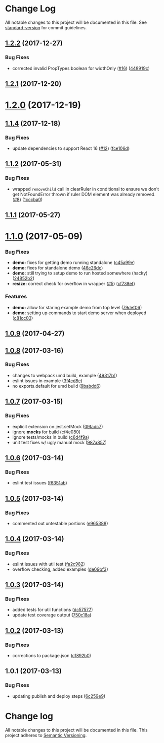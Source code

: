 # Change Log

All notable changes to this project will be documented in this file. See [standard-version](https://github.com/conventional-changelog/standard-version) for commit guidelines.

<a name="1.2.2"></a>
## [1.2.2](https://github.com/datchley/react-scale-text/compare/v1.2.1...v1.2.2) (2017-12-27)


### Bug Fixes

* corrected invalid PropTypes boolean for widthOnly ([#16](https://github.com/datchley/react-scale-text/issues/16)) ([448919c](https://github.com/datchley/react-scale-text/commit/448919c))



<a name="1.2.1"></a>
## [1.2.1](https://github.com/datchley/react-scale-text/compare/v1.2.0...v1.2.1) (2017-12-20)



<a name="1.2.0"></a>
# [1.2.0](https://github.com/datchley/react-scale-text/compare/v1.1.4...v1.2.0) (2017-12-19)



<a name="1.1.4"></a>
## [1.1.4](https://github.com/datchley/react-scale-text/compare/v1.1.2...v1.1.4) (2017-12-18)


### Bug Fixes

* update dependencies to support React 16 ([#12](https://github.com/datchley/react-scale-text/issues/12)) ([fce106d](https://github.com/datchley/react-scale-text/commit/fce106d))



<a name="1.1.2"></a>
## [1.1.2](https://github.com/datchley/react-scale-text/compare/v1.1.1...v1.1.2) (2017-05-31)


### Bug Fixes

* wrapped `removeChild` call in clearRuler in conditional to ensure we don't get NotFoundError thrown if ruler DOM element was already removed. ([#8](https://github.com/datchley/react-scale-text/issues/8)) ([1cccba0](https://github.com/datchley/react-scale-text/commit/1cccba0))



<a name="1.1.1"></a>
## [1.1.1](https://github.com/datchley/react-scale-text/compare/v1.1.0...v1.1.1) (2017-05-27)



<a name="1.1.0"></a>
# [1.1.0](https://github.com/datchley/react-scale-text/compare/v1.0.9...v1.1.0) (2017-05-09)


### Bug Fixes

* **demo:** fixes for getting demo running standalone ([c45a99e](https://github.com/datchley/react-scale-text/commit/c45a99e))
* **demo:** fixes for standalone demo ([46c26dc](https://github.com/datchley/react-scale-text/commit/46c26dc))
* **demo:** still trying to setup demo to run hosted somewhere (hacky) ([24852b2](https://github.com/datchley/react-scale-text/commit/24852b2))
* **resize:** correct check for overflow in wrapper ([#5](https://github.com/datchley/react-scale-text/issues/5)) ([cf738ef](https://github.com/datchley/react-scale-text/commit/cf738ef))


### Features

* **demo:** allow for staring example demo from top level ([79def06](https://github.com/datchley/react-scale-text/commit/79def06))
* **demo:** setting up commands to start demo server when deployed ([c81cc03](https://github.com/datchley/react-scale-text/commit/c81cc03))



<a name="1.0.9"></a>
## [1.0.9](https://github.com/datchley/react-scale-text/compare/v1.0.8...v1.0.9) (2017-04-27)



<a name="1.0.8"></a>
## [1.0.8](https://github.com/datchley/react-scale-text/compare/v1.0.7...v1.0.8) (2017-03-16)


### Bug Fixes

* changes to webpack umd build, example ([49317b1](https://github.com/datchley/react-scale-text/commit/49317b1))
* eslint issues in example ([3f4cd8e](https://github.com/datchley/react-scale-text/commit/3f4cd8e))
* no exports.default for umd build ([9babdd6](https://github.com/datchley/react-scale-text/commit/9babdd6))



<a name="1.0.7"></a>
## [1.0.7](https://github.com/datchley/react-scale-text/compare/v1.0.6...v1.0.7) (2017-03-15)


### Bug Fixes

* explicit extension on jest.setMock ([09fadc7](https://github.com/datchley/react-scale-text/commit/09fadc7))
* ignore __mocks__ for build ([cf4e080](https://github.com/datchley/react-scale-text/commit/cf4e080))
* ignore tests/mocks in build ([c6d4f9a](https://github.com/datchley/react-scale-text/commit/c6d4f9a))
* unit test fixes w/ ugly manual mock ([987a857](https://github.com/datchley/react-scale-text/commit/987a857))



<a name="1.0.6"></a>
## [1.0.6](https://github.com/datchley/react-scale-text/compare/v1.0.5...v1.0.6) (2017-03-14)


### Bug Fixes

* eslint test issues ([f6351ab](https://github.com/datchley/react-scale-text/commit/f6351ab))



<a name="1.0.5"></a>
## [1.0.5](https://github.com/datchley/react-scale-text/compare/v1.0.4...v1.0.5) (2017-03-14)


### Bug Fixes

* commented out untestable portions ([e965388](https://github.com/datchley/react-scale-text/commit/e965388))



<a name="1.0.4"></a>
## [1.0.4](https://github.com/datchley/react-scale-text/compare/v1.0.3...v1.0.4) (2017-03-14)


### Bug Fixes

* eslint issues with util test ([fa2c982](https://github.com/datchley/react-scale-text/commit/fa2c982))
* overflow checking, added examples ([de09bf3](https://github.com/datchley/react-scale-text/commit/de09bf3))



<a name="1.0.3"></a>
## [1.0.3](https://github.com/datchley/react-scale-text/compare/v1.0.2...v1.0.3) (2017-03-14)


### Bug Fixes

* added tests for util functions ([dc57577](https://github.com/datchley/react-scale-text/commit/dc57577))
* update test coverage output ([750c18a](https://github.com/datchley/react-scale-text/commit/750c18a))



<a name="1.0.2"></a>
## [1.0.2](https://github.com/datchley/react-scale-text/compare/v1.0.1...v1.0.2) (2017-03-13)


### Bug Fixes

* corrections to package.json ([c1892b0](https://github.com/datchley/react-scale-text/commit/c1892b0))



<a name="1.0.1"></a>
## 1.0.1 (2017-03-13)


### Bug Fixes

* updating publish and deploy steps ([6c259e9](https://github.com/datchley/react-scale-text/commit/6c259e9))



# Change log

All notable changes to this project will be documented in this file.
This project adheres to [Semantic Versioning](http://semver.org/).
